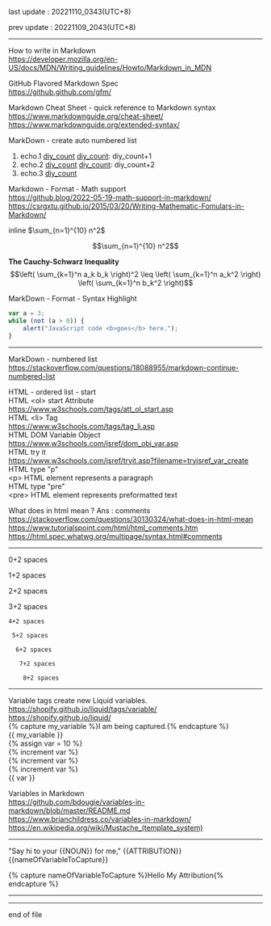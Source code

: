 
last update : 20221110_0343(UTC+8)   
  
prev update : 20221109_2043(UTC+8)  
  
---------------------------------------------  
  
How to write in Markdown  
  https://developer.mozilla.org/en-US/docs/MDN/Writing_guidelines/Howto/Markdown_in_MDN  
  
GitHub Flavored Markdown Spec  
  https://github.github.com/gfm/  
  
Markdown Cheat Sheet - quick reference to Markdown syntax  
  https://www.markdownguide.org/cheat-sheet/  
  https://www.markdownguide.org/extended-syntax/  
  
MarkDown - create auto numbered list  
  
[diy_count]: 1
1. echo.1 [diy_count]
[diy_count]: diy_count+1
1. echo.2 [diy_count]
[diy_count]: diy_count+2
1. echo.3 [diy_count]
  
Markdown - Format - Math support  
  https://github.blog/2022-05-19-math-support-in-markdown/  
  https://csrgxtu.github.io/2015/03/20/Writing-Mathematic-Fomulars-in-Markdown/  
  
inline   $\sum_{n=1}^{10} n^2$  
  
$$\sum_{n=1}^{10} n^2$$  
  
  **The Cauchy-Schwarz Inequality**  
  $$\left( \sum_{k=1}^n a_k b_k \right)^2 \leq \left( \sum_{k=1}^n a_k^2 \right) \left( \sum_{k=1}^n b_k^2 \right)$$  
  
MarkDown - Format - Syntax Highlight  
  
```js
var a = 3;
while (not (a > 0)) {
    alert("JavaScript code <b>goes</b> here.");
}
```
  
---------------------------------------------  
  
MarkDown - numbered list  
  https://stackoverflow.com/questions/18088955/markdown-continue-numbered-list  
  
HTML - ordered list - start  
HTML \<ol\> start Attribute  
  https://www.w3schools.com/tags/att_ol_start.asp  
HTML \<li\> Tag  
  https://www.w3schools.com/tags/tag_li.asp  
HTML DOM Variable Object  
  https://www.w3schools.com/jsref/dom_obj_var.asp  
HTML try it  
  https://www.w3schools.com/jsref/tryit.asp?filename=tryjsref_var_create  
HTML type "p"  
  \<p\> HTML element represents a paragraph  
HTML type "pre"  
  \<pre\> HTML element represents preformatted text  
  
What does <!-- --> in html mean ?   Ans : comments  
  https://stackoverflow.com/questions/30130324/what-does-in-html-mean  
  https://www.tutorialspoint.com/html/html_comments.htm  
  https://html.spec.whatwg.org/multipage/syntax.html#comments  
  
  
---------------------------------------------  
  
0+2 spaces  
  
 1+2 spaces  
  
  2+2 spaces  
  
   3+2 spaces  
  
    4+2 spaces  
  
     5+2 spaces  
  
      6+2 spaces  
  
       7+2 spaces  
  
        8+2 spaces  
  
---------------------------------------------  
  
Variable tags create new Liquid variables.  
  https://shopify.github.io/liquid/tags/variable/  
  https://shopify.github.io/liquid/  
	{% capture my_variable %}I am being captured.{% endcapture %}  
	{{ my_variable }}  
	{% assign var = 10 %}  
	{% increment var %}  
	{% increment var %}  
	{% increment var %}  
	{{ var }}  
  
Variables in Markdown  
  https://github.com/bdougie/variables-in-markdown/blob/master/README.md  
  https://www.brianchildress.co/variables-in-markdown/  
  https://en.wikipedia.org/wiki/Mustache_(template_system)  
  
---  
<!--#
NOUN=mother
ATTRIBUTION=Mark Wahlberg
$-->

"Say hi to your {{NOUN}} for me," {{ATTRIBUTION}} {{nameOfVariableToCapture}}  
  
{% capture nameOfVariableToCapture %}Hello My Attribution{% endcapture %}  
  
---------------------------------------------  
  
---------------------------------------------  
end of file    
